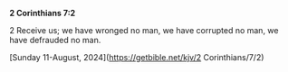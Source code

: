 **2 Corinthians 7:2**

2 Receive us; we have wronged no man, we have corrupted no man, we have defrauded no man.

[Sunday 11-August, 2024](https://getbible.net/kjv/2 Corinthians/7/2)
